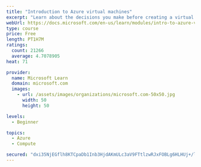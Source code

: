 ```yaml
---
title: "Introduction to Azure virtual machines"
excerpt: "Learn about the decisions you make before creating a virtual machine, the options to create and manage the VM, and the extensions and services you use to manage your VM."
webUrl: https://docs.microsoft.com/en-us/learn/modules/intro-to-azure-virtual-machines/
type: course
price: Free
length: PT1H7M
ratings:
  count: 21266
  average: 4.7078905
heat: 71

provider:
  name: Microsoft Learn
  domain: microsoft.com
  images:
    - url: /assets/images/organizations/microsoft.com-50x50.jpg
      width: 50
      height: 50

levels:
  - Beginner

topics:
  - Azure
  - Compute

secured: "dxi35NjEGflh8KTCpaDb1Inb3HjdAKmULc3aV9FTtlzwRJxFOBLg6HLHUj+/lYiDh52P6637YGJn7AIXnj8+RJ3aBsEY0ngg6wze6jO12v9dxa/S8xeHoDuKcwkN4PrqSkIOqLZl9HGLdCe9F/S4Gur2ixdnfLTeoBGbAuH02ebhAl8e9FZxospteVdcFysl0OnKq809KHfz+tzUEf9MyVgICo3DYgKQgyk1ArguSZfGb8B+E+ozVDjdyW2KVPmLYxL07T8lngPiyEJiQVp069AdsGfHiZrtF5UQq4Mi5mFyDidoRwIOhFO87SdRestSzAjOfK3IltxMW0rqHgufl5vwWtBz7Ckgs7guGWdzxrPMEHvOSkeOwr0sUqpLZDwER0zmMGLlpDY0owTv86VhlPFjahSAQng3KvTxYsgs+2lFvY/z66eXb0fbGu6NK9nZ;siOnuyI42lVX3CIrSClN8A=="
---
```


